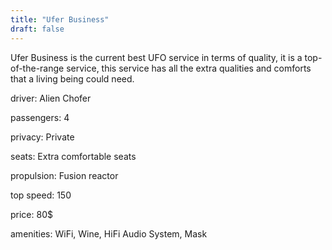 ```yaml
---
title: "Ufer Business"
draft: false
---
```

Ufer Business is the current best UFO service in terms of quality, it is a top-of-the-range service, this service has all the extra qualities and comforts that a living being could need.

driver: Alien Chofer

passengers: 4

privacy: Private

seats: Extra comfortable seats

propulsion: Fusion reactor

top speed: 150

price: 80$

amenities: WiFi, Wine, HiFi Audio System, Mask

